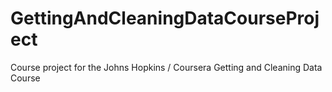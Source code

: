 # GettingAndCleaningDataCourseProject
Course project for the Johns Hopkins / Coursera Getting and Cleaning Data Course

